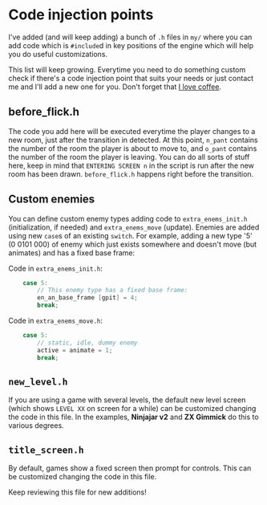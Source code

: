 # Code injection points

I've added (and will keep adding) a bunch of `.h` files in `my/` where you can add code which is `#include`d in key positions of the engine which will help you do useful customizations.

This list will keep growing. Everytime you need to do something custom check if there's a code injection point that suits your needs or just contact me and I'll add a new one for you. Don't forget that [I love coffee](https://ko-fi.com/I2I0JUJ9).

## before_flick.h

The code you add here will be executed everytime the player changes to a new room, just after the transition in detected. At this point, `n_pant` contains the number of the room the player is about to move to, and `o_pant` contains the number of the room the player is leaving. You can do all sorts of stuff here, keep in mind that `ENTERING SCREEN n` in the script is run after the new room has been drawn. `before_flick.h` happens right before the transition.

## Custom enemies

You can define custom enemy types adding code to `extra_enems_init.h` (initialization, if needed) and `extra_enems_move` (update). Enemies are added using new `case`s of an existing `switch`. For example, adding a new type '5' (0 0101 000) of enemy which just exists somewhere and doesn't move (but animates) and has a fixed base frame:

Code in `extra_enems_init.h`:

```c
	case 5:
		// This enemy type has a fixed base frame: 
		en_an_base_frame [gpit] = 4;
		break;
```

Code in `extra_enems_move.h`: 

```c
	case 5:
		// static, idle, dummy enemy
		active = animate = 1;
		break;
```

## `new_level.h`

If you are using a game with several levels, the default new level screen (which shows `LEVEL XX` on screen for a while) can be customized changing the code in this file. In the examples, **Ninjajar v2** and **ZX Gimmick** do this to various degrees.

## `title_screen.h`

By default, games show a fixed screen then prompt for controls. This can be customized changing the code in this file. 

Keep reviewing this file for new additions!
